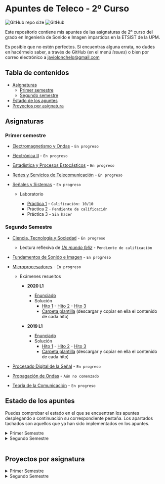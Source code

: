 # Apuntes de Teleco - 2º Curso

![GitHub repo size](https://img.shields.io/github/repo-size/Javiolonchelo/ApuntesTeleco_2?label=Tama%C3%B1o%20del%20repositorio) ![GitHub](https://img.shields.io/github/license/Javiolonchelo/ApuntesTeleco_2?label=Licencia)

Este repositorio contiene mis apuntes de las asignaturas de 2º curso del grado en Ingeniería de Sonido e Imagen impartidos en la ETSIST de la UPM.

Es posible que no estén perfectos. Si encuentras alguna errata, no dudes en hacérmelo saber, a través de GitHub (en el menú _Issues_) o bien por correo electrónico a [javiolonchelo@gmail.com](mailto:javiolonchelo@gmail.com)

## Tabla de contenidos

- [Asignaturas](#asignaturas)
  - [Primer semestre](#primer-semestre)
  - [Segundo semestre](#segundo-semestre)
- [Estado de los apuntes](#estado-de-los-apuntes)
- [Proyectos por asignatura](#proyectos-por-asignatura)

## Asignaturas

### Primer semestre

- [Electromagnetismo y Ondas](/Primer%20Semestre/Electromagnetismo%20y%20Ondas/Electromagnetismo_y_Ondas.pdf) - `En progreso`

- [Electrónica II](/Primer%20Semestre/Electrónica%20II/Electrónica_II.pdf) - `En progreso`

- [Estadística y Procesos Estocásticos](/Primer%20Semestre/Estadística%20y%20Procesos%20Estocásticos/Estadística_y_Procesos_Estocásticos.pdf) - `En progreso`

- [Redes y Servicios de Telecomunicación](/Primer%20Semestre/Redes%20y%20Servicios%20de%20Telecomunicación/Redes_y_Servicios_de_Telecomunicación.pdf) - `En progreso`

- [Señales y Sistemas](/Primer%20Semestre/Señales%20y%20Sistemas/Señales_y_Sistemas.pdf) - `En progreso`

  - Laboratorio

    - [Práctica 1](/Primer%20Semestre/Señales%20y%20Sistemas/Prácticas/P1/P1.pdf) - `Calificación: 10/10`
    - Práctica 2 - `Pendiente de calificación`
    - Práctica 3 - `Sin hacer`

### Segundo Semestre

- [Ciencia, Tecnología y Sociedad](/Segundo%20Semestre/Ciencia,%20Tecnología%20y%20Sociedad/Ciencia_Tecnología_y_Sociedad.pdf) - `En progreso`

  - Lectura reflexiva de [_Un mundo feliz_](/Segundo%20Semestre/Ciencia,%20Tecnología%20y%20Sociedad/Libro/Libro.pdf) - `Pendiente de calificación`

- [Fundamentos de Sonido e Imagen](/Segundo%20Semestre/Fundamentos%20de%20Sonido%20e%20Imagen/Fundamentos_de_Sonido_e_Imagen.pdf) - `En progreso`

- [Microprocesadores](/Segundo%20Semestre/Microprocesadores/Microprocesadores.pdf) - `En progreso`

  - Exámenes resueltos

    - **2020 L1**

      - [Enunciado](/Segundo%20Semestre/Microprocesadores/Examenes_resueltos/Examen_2020_L1/2020_L1.pdf)
      - Solución
        - [Hito 1](/Segundo%20Semestre/Microprocesadores/Examenes_resueltos/Examen_2020_L1/MICR/EX_L1/Hitos/Hito_1/main.cpp) - [Hito 2](/Segundo%20Semestre/Microprocesadores/Examenes_resueltos/Examen_2020_L1/MICR/EX_L1/Hitos/Hito_2/main.cpp) - [Hito 3](/Segundo%20Semestre/Microprocesadores/Examenes_resueltos/Examen_2020_L1/MICR/EX_L1/Hitos/Hito_3/main.cpp)
        - [Carpeta plantilla](/Segundo%20Semestre/Microprocesadores/Examenes_resueltos/CarpetasNecesarias.7z) (descargar y copiar en ella el contenido de cada hito)

    - **2019 L1**
      - [Enunciado](/Segundo%20Semestre/Microprocesadores/Examenes_resueltos/Examen_2019_L1/2019_L1.pdf)
      - Solución
        - [Hito 1](/Segundo%20Semestre/Microprocesadores/Examenes_resueltos/Examen_2019_L1/MICR/EX_L1/Hitos/Hito_1/main.cpp) - [Hito 2](/Segundo%20Semestre/Microprocesadores/Examenes_resueltos/Examen_2019_L1/MICR/EX_L1/Hitos/Hito_2/main.cpp) - [Hito 3](/Segundo%20Semestre/Microprocesadores/Examenes_resueltos/Examen_2019_L1/MICR/EX_L1/Hitos/Hito_3/main.cpp)
        - [Carpeta plantilla](/Segundo%20Semestre/Microprocesadores/Examenes_resueltos/CarpetasNecesarias.7z) (descargar y copiar en ella el contenido de cada hito)

- [Procesado Digital de la Señal](/Segundo%20Semestre/Procesado%20Digital%20de%20la%20Señal/Procesado_Digital_de_la_Señal.pdf) - `En progreso`

- [Propagación de Ondas](/Segundo%20Semestre/Propagación%20de%20Ondas/Propagación_de_Ondas.pdf) - `Aún no comenzado`

- [Teoría de la Comunicación](/Segundo%20Semestre/Teoría%20de%20la%20Comunicación/Teoría_de_la_Comunicación.pdf) - `En progreso`

## Estado de los apuntes

Puedes comprobar el estado en el que se encuentran los apuntes desplegando a continuación su correspondiente pestaña. Los apartados tachados son aquellos que ya han sido implementados en los apuntes.

<details>
  <summary>Primer Semestre</summary>
<p>
  
---

<details><summary>Electromagnetismo y Ondas </summary>
<p>

### ~~Oscilaciones~~

- ~~Movimiento armónico simple~~
- ~~Composición de movimientos armónicos~~
- ~~Oscilaciones amortiguadas y forzadas~~

### ~~Ondas en Medios Eléctricos~~

- ~~Características. Función y ecuación de ondas~~
- ~~Ondas armónicas~~
- ~~Ondas en dos y tres dimensiones~~
- ~~Intensidad y nivel de intensidad~~
- ~~Sonido y efecto Doppler~~
- ~~Leyes de la reflexión y la refracción~~
- ~~Interferencias~~
- ~~Ondas estacionarias~~

### Electrostática

- ~~Conservación y cuantificación de la carga~~
- ~~Ley de Coulomb y principio de superposición~~
- ~~Potencial eléctrico~~
- ~~Movimiento de una partícula en un campo~~
- ~~Ley de Gauss~~
- Dipolo eléctrico
- Campo eléctrico en medios conductores
- Campo eléctrico en medios dieléctricos
- Energía electrostática

### Magnetostática

- Corrientes estacionarias
- Fuerza de Lorentz. Campo magnético
- Ley de Laplace. Pares sobre circuitos. Momento magnético
- Ley de Biot y Savaart
- Teorema de Ampère
- Campo magnético en la materia
- Materiales magnéticos

### Campos electromagnéticos

- Inducción electromagnética. Ley de Faraday
- Inducción mutua y autoinducción
- Ley de Ampère-Maxwell
- Energía del campo electromagnético
- Ecuaciones de Maxwell en forma integral

### Conceptos generales

- Notación
- Pasos para la resolución de problemas
- Análisis dimensional
- Trigonometría
- Vectores
- Cinemática
- Dinámica

---

</p>
</details>

<details><summary>Electrónica II</summary>
<p>
  
### Bloque temático I

- Codificación de la información
- Codificación de números
- Aritmética binaria
- Ejercicios sobre codificación y aritmética binaria
- Álgebra de Boole
- Cronogramas
- Sistemas combinacionales complejos

### Bloque temático II

- Arquitecturas digitales I
- Conceptos básicos
- Tecnologías I
- Arquitecturas digitales II
- Tecnologías II

### Bloque temático III

- Introducción a los circuitos secuenciales
- Cronogramas funcionales de circuitos de flip-flops
- Registros
- Diseño de autómatas
- Contadores
- Metodología completa de diseño de sistemas

---

</p>
</details>

<details><summary>Estadística y Procesos Estocásticos</summary>
<p>
  
### ~~Probabilidad~~

- ~~Espacio probabilístico~~
- ~~Combinatoria~~
- ~~Probabilidad condicionada. Independencia~~

### ~~Variables aleatorias~~

- ~~Variable aleatoria discreta~~
- ~~Variable aleatoria continua~~
- ~~Desigualdad de Chebysev~~
- ~~Cuantil y percentil~~

### ~~Vectores aleatorios~~

- ~~Variable aleatoria bidimensional discreta. Funciones de distribución conjunta, marginales y condicionadas. Cálculo de probabilidades~~
- ~~Variable aleatoria bidimensional continua. Función de distribución y función de densidad. Cálculo de probabilidades~~
- Variable aleatoria multidimensional
- ~~Variables aleatorias independientes~~
- ~~Vector de medias. Matriz de covarianzas~~
- ~~Transformaciones lineales de vectores aleatorios~~
- ~~Vectores aleatorios normales~~
- ~~Teorema central del límite~~

### Inferencia estadística

- Estadística descriptiva de una variable: momentos, cuantiles, box-plot, histograma, función de distribución empírica y cálculo de proporciones
- Muestra aleatoria. Media muestral y varianza muestral. Estimación paramétrica
- Intervalos de confianza para la media y para proporciones poblacionales
- Contraste de hipótesis. Nivel de significación y p-valor

### Procesos estocásticos

- ~~Definición de proceso estocático~~
- ~~Procesos estocásticos en tiempo continuo~~
- ~~Procesos estocásticos en tiempo discreto~~
- ~~Distribuciones de primer y segundo orden, media, autocorrelación y autocovarianza~~
- ~~Proceso de Bernoulli. Caminos aleatorios. Procesos normales. Proceso de Poisson~~
- ~~Procesos estacionarios. Densidad espectral~~
- ~~Sistemas lineales y procesos estocásticos~~

### Prácticas con software estadístico

- Modelos de distribución de probabilidad más comunes
- Estadística descriptiva
- Muestreo. Estimación por intervalos de confianza
- Constraste paramétrico

---

</p>
</details>

<details><summary>Redes y Servicios de Telecomunicación</summary>
<p>
  
### Introducción a las Redes de Telecomunicación

- Redes y Servicios de Telecomunicación
- Clasificación de las Redes de Telecomunicación
- Técnicas de conmutación
- Evolución de las redes de telecomunicación

### Arquitecturas de comunicación estratificadas en niveles

- Arquitecturas de comunicación estratificadas en niveles
- Interacción entre entidades y niveles
- Modos de comunicación entre entidades pares
- Conexiones y envío de datos sin conexión
- Facilidades adicionales ofrecidas por un nivel
- Normalización en redes
- Modelos de referencia

### Introducción a los protocolos y servicios de seguridad

- La problemática de la seguridad en las redes
- Servicios de seguridad
- Criptografía de clave secreta y clave pública
- Firma digital
- Certificación digital

### Arquitectura de los centros de conmutación y señalización en redes de telecomunicación

- Redes de conmutación de circuitos
- Redes de conmutación de paquetes
- Ejemplificación Redes IP

### Prácticas

- Generación y análisis de tráfico de voz sobre IP (VoIP)
- Análisis de protocolos. WireShark
- Análisis y diseño de un protocolo de comunicación (NOC y OC)
- Uso de un certificado de clave pública

---

</p>
</details>

<details><summary>Señales y Sistemas</summary>
<p>
  
### ~~Introducción al análisis de señales en el dominio del tiempo~~

- ~~Señales: definición y clasificación~~
- ~~Propiedades y tansformaciones de la variable independiente~~
- ~~Estudio de las señales básicas~~

### Análisis de sistemas en el dominio del tiempo

- ~~Definición de sistema y de sus propiedades~~
- Sistemas LTI
- Representación de señales en términos de impulsos
- Sistemas discretos LTI
- Sistemas continuos LTI

### Análisis de Fourier para señales y sistemas de tiempo continuo

- Introducción al análisis de Fourier
- Señales exponenciales complejas
- Series de Fourier
- Transformada de Fourier
- Transformada de Fourier para señales periódicas
- Respuesta en frecuencia de sistemas continuos. Representación gráfica
- Muestreo ideal
- Aplicación de la transformada de Laplace al análisis de sistemas LTI
- La función del sistema de sistemas continuos
- Sistemas descritos por ecuaciones diferenciales lineales de coeficientes constantes
- Introducción al filtrado

### Análisis de Fourier para señales y sistemas de tiempo discreto

- Respuesta de sistemas discretos LTI a señales exponenciales complejas
- Representación de señales periódicas: la Serie Discreta de Fourier
- Transformada de Fourier para señales periódicas
- Transformada de Fourier para señales no periódicas
- Respuesta en frecuencia de sistemas discretos
- Estudio de señales y sistemas discretos en el dominio transformado Z
- Aplicación de la transformada Z al análisis de sistemas LTI
- La función de sistema de sistemas discretos
- Sistemas de tiempo discreto descritos por ecuaciones diferenciales lineales de coeficientes constantes
- Introducción al filtrado

### Prácticas

- Introducción a Matlab. Representación de señales
- Convolución
- Análisis de sistemas de tiempo discreto

### Ejercicios del tema 1

### Ejercicios del tema 2

### Ejercicios del tema 3

### Ejercicios del tema 4

</p>
</details>

---

</p>
</details>

<details><summary>Segundo Semestre</summary>
<p>
  
  ---

<details><summary>Ciencia, Tecnología y Sociedad</summary>
<p>

---

</p>
</details>

<details><summary>Fundamentos de Sonido e Imagen</summary>
<p>
  
---  
</p>
</details>

<details><summary>Microprocesadores</summary>
<p>
  
---
</p>
</details>

<details><summary>Procesado Digital de la Señal</summary>
<p>
  
---  
</p>
</details>

<details><summary>Propagación de Ondas</summary>
<p>

---

</p>
</details>

<details><summary>Teoría de la Comunicación</summary>
<p>
  
### Modelo de Sistema de Comunicación

### Caracterización de señales

- Representaciones logarítmicas
- Caracterización temporal
- Caracterización espectral
- Señales habituales

### Ruido térmico

- Caracterización del ruido térmico
- Caracterización del ruido en cuadripolos dipolos
- Fórmula de Fris
- Modelo de un analizador de especrtros

### Distorsión

- Tipos de distorsión
- Distorsión lineal
- Distorsión no lineal

### Modulaciones analógicas

- Conceptos de modulación y tipos
- Modulaciones lineales: AM, DBL
- Modulaciones angulares: FM
- Calidad

### Conversión A/D y codificación PCM

- Elementos de un sistema de comunicaciones digitales
- Conversión A/D
- Cuantificación uniforme y no uniforme
- Multiplez por División en el Tiempo (TDM)

### Transmisión digital por canales de ancho de banda limitado

- Modelo de Transmisión Digital
- Ancho de banda de señales banda base
- Interferencia entre símbolos (ISI)
- Criterio de Nyquist
- Filtrado en coseno alzado
- Diagrama de ojos
- Códigos de línea

### Transmisión digital de banda base con ruido

- Representación geométrica de señales
- Implementaciones del receptor: correlador, filtro atrapado
- Teoría de la Detección (receptor binario óptimo)
- Probabilidad de error en sistemas binarios
- Ejemplos de expresiones de probabilidad de error para varias señalizaciones binarias

### Modulaciones digitales

- Modulaciones lineales. Fórmulas básicas
- ASK
- PSK
- QAM y APK
- JSK
- Comparación entre modulaciones digitales

</p>
</details>

---

</p>
</details>

<br>

## Proyectos por asignatura

<details>
  <summary>Primer Semestre</summary>
<p>

- [Electromagnetismo y Ondas](https://github.com/Javiolonchelo/ApuntesTeleco_2/projects/1)

- [Electrónica II](https://github.com/Javiolonchelo/ApuntesTeleco_2/projects/2)

- [Estadística y Procesos Estocásticos](https://github.com/Javiolonchelo/ApuntesTeleco_2/projects/5)

- [Redes y Servicios de Telecomunicación](https://github.com/Javiolonchelo/ApuntesTeleco_2/projects/6)

- [Señales y Sistemas](https://github.com/Javiolonchelo/ApuntesTeleco_2/projects/7)

---

</p>
</details>

<details>
  <summary>Segundo Semestre</summary>
<p>
  
* [Ciencia, Tecnología y Sociedad](https://github.com/Javiolonchelo/ApuntesTeleco_2/projects/4)

- [Fundamentos de Sonido e Imagen](https://github.com/Javiolonchelo/ApuntesTeleco_2/projects/8)

- [Microprocesadores](https://github.com/Javiolonchelo/ApuntesTeleco_2/projects/9)

- [Procesado Digital de la Señal](https://github.com/Javiolonchelo/ApuntesTeleco_2/projects/10)

- [Propagación de Ondas](https://github.com/Javiolonchelo/ApuntesTeleco_2/projects/11)

- [Teoría de la Comunicación](https://github.com/Javiolonchelo/ApuntesTeleco_2/projects/12)

---

</p>
</details>

<br>
